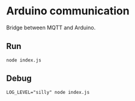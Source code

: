 # Arduino communication

Bridge between MQTT and Arduino.

## Run

```
node index.js
```

## Debug

```
LOG_LEVEL="silly" node index.js
```


